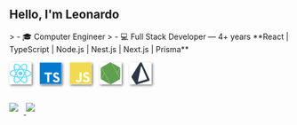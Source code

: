 ## Hello, I'm Leonardo

<div style="margin-bottom: 15px;">
> - 🎓 Computer Engineer  
> - 💻 Full Stack Developer — 4+ years **React | TypeScript | Node.js | Nest.js | Next.js | Prisma**
</div>

<div style="margin-bottom: 15px;">
  <img alt="React" height="40" width="40" src="https://raw.githubusercontent.com/devicons/devicon/master/icons/react/react-original.svg" style="margin: 0 10px 10px 0; filter: drop-shadow(2px 2px 2px gray);">
  <img alt="TypeScript" height="40" width="40" src="https://raw.githubusercontent.com/devicons/devicon/master/icons/typescript/typescript-plain.svg" style="margin: 0 10px 10px 0; filter: drop-shadow(2px 2px 2px gray);">
  <img alt="JavaScript" height="40" width="40" src="https://raw.githubusercontent.com/devicons/devicon/master/icons/javascript/javascript-plain.svg" style="margin: 0 10px 10px 0; filter: drop-shadow(2px 2px 2px gray);">
  <img alt="Node.js" height="40" width="40" src="https://raw.githubusercontent.com/devicons/devicon/master/icons/nodejs/nodejs-plain.svg" style="margin: 0 10px 10px 0; filter: drop-shadow(2px 2px 2px gray);">
  <img alt="Prisma" height="40" width="40" src="https://raw.githubusercontent.com/devicons/devicon/master/icons/prisma/prisma-original.svg" style="margin: 0 10px 10px 0; filter: drop-shadow(2px 2px 2px gray);">
</div>

<div style="margin-top: 15px;">
  <a href="mailto:mayoral.leonardo99@gmail.com">
    <img src="https://img.shields.io/badge/Gmail-D14836?style=for-the-badge&logo=gmail&logoColor=white" style="margin: 5px 10px 5px 0;">
  </a>
  <a href="https://www.linkedin.com/in/leonardo-mayoral-734415176/" target="_blank">
    <img src="https://img.shields.io/badge/-LinkedIn-%230077B5?style=for-the-badge&logo=linkedin&logoColor=white" style="margin: 5px 0;">
  </a>
</div>
